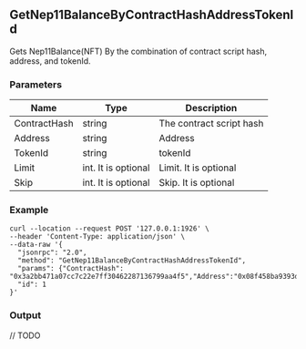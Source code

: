 ## GetNep11BalanceByContractHashAddressTokenId

 Gets Nep11Balance(NFT) By the combination of contract script hash, address, and tokenId.

### Parameters

| Name         | Type   | Description       |
| ---------------- | -------------- | ------- |
| ContractHash | string | The contract script hash |
| Address | string | Address |
| TokenId | string | tokenId |
| Limit | int. It is optional | Limit. It is optional |
| Skip | int. It is optional | Skip. It is optional |

### Example

```shell
curl --location --request POST '127.0.0.1:1926' \
--header 'Content-Type: application/json' \
--data-raw '{
  "jsonrpc": "2.0",
  "method": "GetNep11BalanceByContractHashAddressTokenId",
  "params": {"ContractHash": "0x3a2bb471a07cc7c22e7ff30462287136799aa4f5","Address":"0x08f458ba9393d5f4353d1401876ae011f08075f0","TokenId":"R0hPU1TKCRzQbIhSJ3GEOrKcx2NLIgsUJ25qfBNLzN5p0FWvfA=="},
  "id": 1
}'
```

### Output

// TODO

